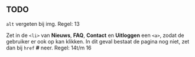 ## TODO

`alt` vergeten bij img. Regel: 13

Zet in de `<li>` van **Nieuws**, **FAQ**, **Contact** en **Uitloggen** een `<a>`, zodat de gebruiker er ook op kan klikken. In dit geval bestaat de pagina nog niet, zet dan bij `href` **#** neer. Regel: 14t/m 16
